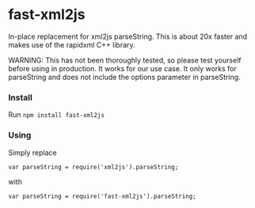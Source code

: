 # fast-xml2js
In-place replacement for xml2js parseString. This is about 20x faster and makes use of the rapidxml C++ library.

WARNING: This has not been thoroughly tested, so please test yourself before using in production.  It works for our use case.  It only works for parseString and does not include the options parameter in parseString.

### Install
Run ```npm install fast-xml2js```

### Using
Simply replace

```var parseString = require('xml2js').parseString;```

with

```var parseString = require('fast-xml2js').parseString;```

